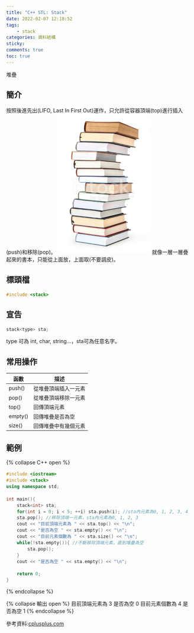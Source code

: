 ```yaml
---
title: "C++ STL: Stack"
date: 2022-02-07 12:18:52
tags:
    - stack
categories: 資料結構
sticky: 
comments: true
toc: true
---
```

堆疊
<!--more-->
## 簡介
按照後進先出(LIFO, Last In First Out)運作，只允許從容器頂端(top)進行插入(push)和移除(pop)。
<img src="https://raw.githubusercontent.com/XChiChiX/images/main/img/堆疊.jpg" width="50%">
就像一層一層疊起來的書本，只能從上面放，上面取(不要調皮)。

## 標頭檔
```cpp
#include <stack>
```
## 宣告
```cpp
stack<type> sta;
```
type 可為 int, char, string...，sta可為任意名字。
## 常用操作

|函數|描述|
|---|---|
|push()|從堆疊頂端插入一元素|
|pop()|從堆疊頂端移除一元素|
|top()|回傳頂端元素|
|empty()|回傳堆疊是否為空|
|size()|回傳堆疊中有幾個元素|

## 範例
{% collapse C++ open %}
```cpp
#include <iostream>
#include <stack>
using namespace std;

int main(){
    stack<int> sta;
    for(int i = 0; i < 5; ++i) sta.push(i); //sta內元素為0, 1, 2, 3, 4
    sta.pop(); //移除頂端一元素，sta內元素為0, 1, 2, 3
    cout << "目前頂端元素為 " << sta.top() << "\n";
    cout << "是否為空 " << sta.empty() << "\n";
    cout << "目前元素個數為 " << sta.size() << "\n";
    while(!sta.empty()){ //不斷移除頂端元素，直到堆疊為空
        sta.pop();
    }
    cout << "是否為空 " << sta.empty() << "\n";

    return 0;
}
```
{% endcollapse %}

{% collapse 輸出 open %}
目前頂端元素為 3
是否為空 0
目前元素個數為 4
是否為空 1
{% endcollapse %}

參考資料:[cplusplus.com](https://www.cplusplus.com/reference/stack/stack/)